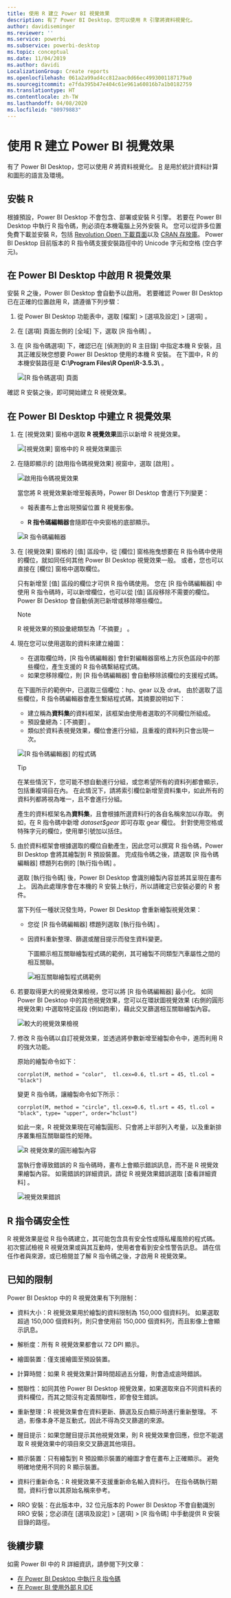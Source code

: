 ```yaml
---
title: 使用 R 建立 Power BI 視覺效果
description: 有了 Power BI Desktop，您可以使用 R 引擎將資料視覺化。
author: davidiseminger
ms.reviewer: ''
ms.service: powerbi
ms.subservice: powerbi-desktop
ms.topic: conceptual
ms.date: 11/04/2019
ms.author: davidi
LocalizationGroup: Create reports
ms.openlocfilehash: 061a2a99ad4cc812aac0d66ec4993001187179a0
ms.sourcegitcommit: e7fda395b47e404c61e961a60816b7a1b0182759
ms.translationtype: HT
ms.contentlocale: zh-TW
ms.lasthandoff: 04/08/2020
ms.locfileid: "80979883"
---
```

# <a name="create-power-bi-visuals-using-r"></a>使用 R 建立 Power BI 視覺效果
有了 Power BI Desktop，您可以使用 *R* 將資料視覺化。 [R](https://mran.revolutionanalytics.com/documents/what-is-r) 是用於統計資料計算和圖形的語言及環境。

## <a name="install-r"></a>安裝 R
根據預設，Power BI Desktop 不會包含、部署或安裝 R 引擎。 若要在 Power BI Desktop 中執行 R 指令碼，則必須在本機電腦上另外安裝 R。 您可以從許多位置免費下載並安裝 R，包括 [Revolution Open 下載頁面](https://mran.revolutionanalytics.com/download/)以及 [CRAN 存放庫](https://cran.r-project.org/bin/windows/base/)。 Power BI Desktop 目前版本的 R 指令碼支援安裝路徑中的 Unicode 字元和空格 (空白字元)。

## <a name="enable-r-visuals-in-power-bi-desktop"></a>在 Power BI Desktop 中啟用 R 視覺效果
安裝 R 之後，Power BI Desktop 會自動予以啟用。 若要確認 Power BI Desktop 已在正確的位置啟用 R，請遵循下列步驟： 

1. 從 Power BI Desktop 功能表中，選取 [檔案]   > [選項及設定]   > [選項]  。 

2. 在 [選項]  頁面左側的 [全域]  下，選取 [R 指令碼]  。 

3. 在 [R 指令碼選項]  下，確認已在 [偵測到的 R 主目錄]  中指定本機 R 安裝，且其正確反映您想要 Power BI Desktop 使用的本機 R 安裝。 在下圖中，R 的本機安裝路徑是 **C:\Program Files\R Open\R-3.5.3\\** 。
   
   ![[R 指令碼選項] 頁面](media/desktop-r-visuals/r-visuals-2.png)

確認 R 安裝之後，即可開始建立 R 視覺效果。

## <a name="create-r-visuals-in-power-bi-desktop"></a>在 Power BI Desktop 中建立 R 視覺效果
1. 在 [視覺效果]  窗格中選取 **R 視覺效果**圖示以新增 R 視覺效果。
   
   ![[視覺效果] 窗格中的 R 視覺效果圖示](media/desktop-r-visuals/r-visuals-3.png)

2. 在隨即顯示的 [啟用指令碼視覺效果]  視窗中，選取 [啟用]  。

   ![啟用指令碼視覺效果](media/desktop-r-visuals/r-visuals-10.png)

   當您將 R 視覺效果新增至報表時，Power BI Desktop 會進行下列變更：
   
   - 報表畫布上會出現預留位置 R 視覺影像。
   
   - **R 指令碼編輯器**會隨即在中央窗格的底部顯示。
   
   ![R 指令碼編輯器](media/desktop-r-visuals/r-visuals-4.png)

3. 在 [視覺效果]  窗格的 [值]  區段中，從 [欄位]  窗格拖曳想要在 R 指令碼中使用的欄位，就如同任何其他 Power BI Desktop 視覺效果一般。 或者，您也可以直接在 [欄位]  窗格中選取欄位。
    
    只有新增至 [值]  區段的欄位才可供 R 指令碼使用。 您在 [R 指令碼編輯器]  中使用 R 指令碼時，可以新增欄位，也可以從 [值]  區段移除不需要的欄位。 Power BI Desktop 會自動偵測已新增或移除哪些欄位。
   
   > [!NOTE]
   > R 視覺效果的預設彙總類型為「不摘要」  。
   > 
   > 
   
4. 現在您可以使用選取的資料來建立繪圖： 

    - 在選取欄位時，[R 指令碼編輯器]  會針對編輯器窗格上方灰色區段中的那些欄位，產生支援的 R 指令碼繫結程式碼。
    - 如果您移除欄位，則 [R 指令碼編輯器]  會自動移除該欄位的支援程式碼。
   
   在下圖所示的範例中，已選取三個欄位：hp、gear 以及 drat。 由於選取了這些欄位，R 指令碼編輯器會產生繫結程式碼，其摘要說明如下：
   
   * 建立稱為**資料集**的資料框架，該框架由使用者選取的不同欄位所組成。
   * 預設彙總為：[不摘要]  。
   * 類似於資料表視覺效果，欄位會進行分組，且重複的資料列只會出現一次。
   
   ![[R 指令碼編輯器] 的程式碼](media/desktop-r-visuals/r-visuals-5.png)
   
   > [!TIP]
   > 在某些情況下，您可能不想自動進行分組，或您希望所有的資料列都會顯示，包括重複項目在內。 在此情況下，請將索引欄位新增至資料集中，如此所有的資料列都將視為唯一，且不會進行分組。
   > 
   > 
   
   產生的資料框架名為**資料集**，且會根據所選資料行的各自名稱來加以存取。 例如，在 R 指令碼中新增 *dataset$gear* 即可存取 gear 欄位。 針對使用空格或特殊字元的欄位，使用單引號加以括住。

5. 由於資料框架會根據選取的欄位自動產生，因此您可以撰寫 R 指令碼，Power BI Desktop 會將其繪製到 R 預設裝置。 完成指令碼之後，請選取 [R 指令碼編輯器]  標題列右側的 [執行指令碼]  。
   
    選取 [執行指令碼]  後，Power BI Desktop 會識別繪製內容並將其呈現在畫布上。 因為此處理序會在本機的 R 安裝上執行，所以請確定已安裝必要的 R 套件。
   
   當下列任一種狀況發生時，Power BI Desktop 會重新繪製視覺效果：
   
   * 您從 [R 指令碼編輯器]  標題列選取 [執行指令碼]  。
   * 因資料重新整理、篩選或醒目提示而發生資料變更。

     下圖顯示相互關聯繪製程式碼的範例，其可繪製不同類型汽車屬性之間的相互關聯。

     ![相互關聯繪製程式碼範例](media/desktop-r-visuals/r-visuals-6.png)

6. 若要取得更大的視覺效果檢視，您可以將 [R 指令碼編輯器]  最小化。 如同 Power BI Desktop 中的其他視覺效果，您可以在環狀圖視覺效果 (右側的圓形視覺效果) 中選取特定區段 (例如跑車)，藉此交叉篩選相互關聯繪製內容。

    ![較大的視覺效果檢視](media/desktop-r-visuals/r-visuals-7.png)

7. 修改 R 指令碼以自訂視覺效果，並透過將參數新增至繪製命令中，進而利用 R 的強大功能。

    原始的繪製命令如下：

    ```
    corrplot(M, method = "color",  tl.cex=0.6, tl.srt = 45, tl.col = "black")
    ```

    變更 R 指令碼，讓繪製命令如下所示：

    ```
    corrplot(M, method = "circle", tl.cex=0.6, tl.srt = 45, tl.col = "black", type= "upper", order="hclust")
    ```

    如此一來，R 視覺效果現在可繪製圓形、只會將上半部列入考量，以及重新排序叢集相互關聯屬性的矩陣。

    ![R 視覺效果的圓形繪製內容](media/desktop-r-visuals/r-visuals-8.png)

    當執行會導致錯誤的 R 指令碼時，畫布上會顯示錯誤訊息，而不是 R 視覺效果繪製內容。 如需錯誤的詳細資訊，請從 R 視覺效果錯誤選取 [查看詳細資料]  。

    ![視覺效果錯誤](media/desktop-r-visuals/r-visuals-9.png)

## <a name="r-scripts-security"></a>R 指令碼安全性 
R 視覺效果是從 R 指令碼建立，其可能包含具有安全性或隱私權風險的程式碼。 初次嘗試檢視 R 視覺效果或與其互動時，使用者會看到安全性警告訊息。 請在信任作者與來源，或已檢閱並了解 R 指令碼之後，才啟用 R 視覺效果。


## <a name="known-limitations"></a>已知的限制
Power BI Desktop 中的 R 視覺效果有下列限制：

* 資料大小：R 視覺效果用於繪製的資料限制為 150,000 個資料列。 如果選取超過 150,000 個資料列，則只會使用前 150,000 個資料列，而且影像上會顯示訊息。

* 解析度：所有 R 視覺效果都會以 72 DPI 顯示。

* 繪圖裝置：僅支援繪圖至預設裝置。 

* 計算時間：如果 R 視覺效果計算時間超過五分鐘，則會造成逾時錯誤。

* 關聯性：如同其他 Power BI Desktop 視覺效果，如果選取來自不同資料表的資料欄位，而其之間沒有定義關聯性，即會發生錯誤。

* 重新整理：R 視覺效果會在資料更新、篩選及反白顯示時進行重新整理。 不過，影像本身不是互動式，因此不得為交叉篩選的來源。

* 醒目提示：如果您醒目提示其他視覺效果，則 R 視覺效果會回應，但您不能選取 R 視覺效果中的項目來交叉篩選其他項目。

* 顯示裝置：只有繪製到 R 預設顯示裝置的繪圖才會在畫布上正確顯示。 避免明確地使用不同的 R 顯示裝置。

* 資料行重新命名：R 視覺效果不支援重新命名輸入資料行。 在指令碼執行期間，資料行會以其原始名稱來參考。

* RRO 安裝：在此版本中，32 位元版本的 Power BI Desktop 不會自動識別 RRO 安裝；您必須在 [選項及設定]   > [選項]   > [R 指令碼]  中手動提供 R 安裝目錄的路徑。

## <a name="next-steps"></a>後續步驟
如需 Power BI 中的 R 詳細資訊，請參閱下列文章：

* [在 Power BI Desktop 中執行 R 指令碼](desktop-r-scripts.md)
* [在 Power BI 使用外部 R IDE](desktop-r-ide.md)

